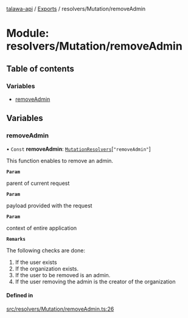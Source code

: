 [talawa-api](../README.md) / [Exports](../modules.md) / resolvers/Mutation/removeAdmin

# Module: resolvers/Mutation/removeAdmin

## Table of contents

### Variables

- [removeAdmin](resolvers_Mutation_removeAdmin.md#removeadmin)

## Variables

### removeAdmin

• `Const` **removeAdmin**: [`MutationResolvers`](types_generatedGraphQLTypes.md#mutationresolvers)[``"removeAdmin"``]

This function enables to remove an admin.

**`Param`**

parent of current request

**`Param`**

payload provided with the request

**`Param`**

context of entire application

**`Remarks`**

The following checks are done:
1. If the user exists
2. If the organization exists.
3. If the user to be removed is an admin.
4. If the user removing the admin is the creator of the organization

#### Defined in

[src/resolvers/Mutation/removeAdmin.ts:26](https://github.com/PalisadoesFoundation/talawa-api/blob/362768f/src/resolvers/Mutation/removeAdmin.ts#L26)
